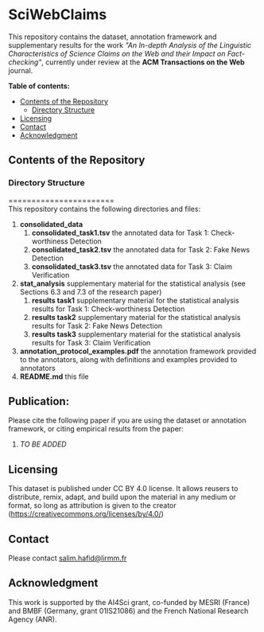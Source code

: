 # SciWebClaims

<!-- Short Introduction what this repo is about -->
This repository contains the dataset, annotation framework and supplementary results for the work *"An In-depth Analysis of the Linguistic Characteristics of Science Claims on the Web and their Impact on Fact-checking"*, currently under review at the **ACM Transactions on the Web** journal.

__Table of contents:__
- [Contents of the Repository](#contents-of-the-repository)
  - [Directory Structure](#directory-structure)
- [Licensing](#licensing)
- [Contact](#credits)
- [Acknowledgment](#acknowledgment)

## Contents of the Repository

### Directory Structure
=======================<br/>
This repository contains the following directories and files:

1. **consolidated_data**
   1. **consolidated_task1.tsv** the annotated data for Task 1: Check-worthiness Detection
   2. **consolidated_task2.tsv** the annotated data for Task 2: Fake News Detection
   3. **consolidated_task3.tsv** the annotated data for Task 3: Claim Verification
3. **stat_analysis** supplementary material for the statistical analysis (see Sections 6.3 and 7.3 of the research paper)
   1. **results task1** supplementary material for the statistical analysis results for Task 1: Check-worthiness Detection
   2. **results task2** supplementary material for the statistical analysis results for Task 2: Fake News Detection
   3. **results task3** supplementary material for the statistical analysis results for Task 3: Claim Verification
4. **annotation_protocol_examples.pdf** the annotation framework provided to the annotators, along with definitions and examples provided to annotators
9. **README.md** this file

## Publication:
<!-- TODO: Update with correct information once we uploaded the paper somewhere -->
Please cite the following paper if you are using the dataset or annotation framework, or citing empirical results from the paper:

1. *TO BE ADDED*

## Licensing
This dataset is published under CC BY 4.0 license. It allows reusers to distribute, remix, adapt, and build upon the material in any medium or format, so long as attribution is given to the creator (https://creativecommons.org/licenses/by/4.0/)

## Contact
Please contact salim.hafid@lirmm.fr

## Acknowledgment
<!-- TODO: Update with french grant number -->
This work is supported by the AI4Sci grant, co-funded by MESRI (France) and BMBF (Germany, grant 01IS21086) and the French National Research Agency (ANR).
